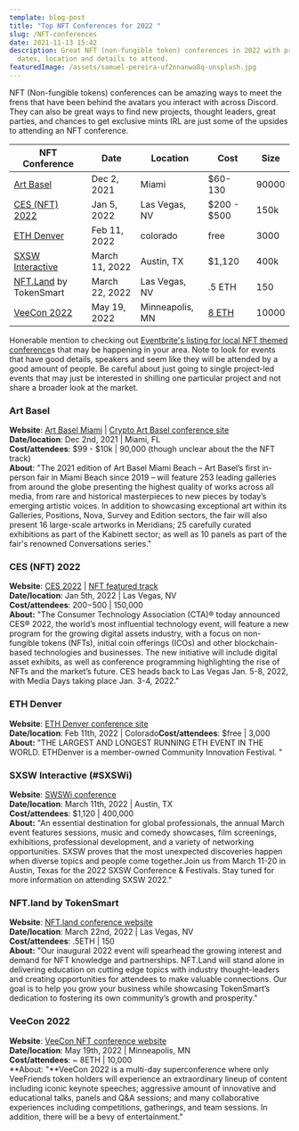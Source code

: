 ```yaml
---
template: blog-post
title: "Top NFT Conferences for 2022 "
slug: /NFT-conferences
date: 2021-11-13 15:42
description: Great NFT (non-fungible token) conferences in 2022 with pricing,
  dates, location and details to attend.
featuredImage: /assets/samuel-pereira-uf2nnanwa8q-unsplash.jpg
---
```

NFT (Non-fungible tokens) conferences can be amazing ways to meet the frens that have been behind the avatars you interact with across Discord. They can also be great ways to find new projects, thought leaders, great parties, and chances to get exclusive mints IRL are just some of the upsides to attending an NFT conference.  



| **NFT Conference**                                                                                                            | **Date**       | **Location**    | **Cost**                                                                                                                                                                                                                                                 | **Size** |
| ----------------------------------------------------------------------------------------------------------------------------- | -------------- | --------------- | -------------------------------------------------------------------------------------------------------------------------------------------------------------------------------------------------------------------------------------------------------- | -------- |
| [Art Basel](https://artbasel.com/miami-beach)                                                                                 | Dec 2, 2021    | Miami           | $60-130                                                                                                                                                                                                                                                  | 90000    |
| [CES (NFT) 2022](https://www.ces.tech/News/Press-Releases/CES-Press-Release.aspx?NodeID=b51f8965-614b-4911-b04f-fe9082f692bd) | Jan 5, 2022    | Las Vegas, NV   | $200 - $500                                                                                                                                                                                                                                              | 150k     |
| [ETH Denver](https://www.ethdenver.com/)                                                                                      | Feb 11, 2022   | colorado        | free                                                                                                                                                                                                                                                     | 3000     |
| [SXSW Interactive](https://cart.sxsw.com/products/reg-ia)                                                                     | March 11, 2022 | Austin, TX      | $1,120                                                                                                                                                                                                                                                   | 400k     |
| [NFT.Land](https://www.nft.land/) by TokenSmart                                                                               | March 22, 2022 | Las Vegas, NV   | .5 ETH                                                                                                                                                                                                                                                   | 150      |
| [VeeCon 2022](https://veecon.co/)                                                                                             | May 19, 2022   | Minneapolis, MN | [8 ETH](https://opensea.io/collection/veefriends?search[sortAscending]=true&search[sortBy]=PRICE&search[stringTraits][0][name]=conference&search[stringTraits][0][values][0]=Core&search[stringTraits][0][values][1]=Limited&search[toggles][0]=BUY_NOW) | 10000    |

Honerable mention to checking out [Eventbrite's listing for local NFT themed conference](https://www.eventbrite.com/d/nft/?q=NFT&mode=search)s that may be happening in your area.  Note to look for events that have good details, speakers and seem like they will be attended by a good amount of people. Be careful about just going to single project-led events that may just be interested in shilling one particular project and not share a broader look at the market. 



### Art Basel

**Website**: [Art Basel Miami](https://artbasel.com/miami-beach)   |  [Crypto Art Basel conference site](https://www.eventbrite.com/e/dcentral-miami-nft-defi-conference-crypto-ba-tickets-170044827657)\
**Date/location**: Dec 2nd, 2021  |   Miami, FL	\
**Cost/attendees**: $99 - $10k |  90,000 (though unclear about the the NFT track)	\
**About**: "The 2021 edition of Art Basel Miami Beach – Art Basel’s first in-person fair in Miami
Beach since 2019 – will feature 253 leading galleries from around the globe presenting
the highest quality of works across all media, from rare and historical masterpieces to
new pieces by today’s emerging artistic voices. In addition to showcasing exceptional art
within its Galleries, Positions, Nova, Survey and Edition sectors, the fair will also present
16 large-scale artworks in Meridians; 25 carefully curated exhibitions as part of the
Kabinett sector; as well as 10 panels as part of the fair's renowned Conversations series."

### CES (NFT) 2022

**Website**: [](https://artbasel.com/miami-beach)[CES 2022](https://www.ces.tech/) | [NFT featured track](https://www.ces.tech/News/Press-Releases/CES-Press-Release.aspx?NodeID=b51f8965-614b-4911-b04f-fe9082f692bd)\
**Date/location**: Jan 5th, 2022	|   Las Vegas, NV	\
**Cost/attendees**: $200-$500  |  150,000	\
**About:** "The Consumer Technology Association (CTA)® today announced CES® 2022, the world’s most influential technology event, will feature a new program for the growing digital assets industry, with a focus on non-fungible tokens (NFTs), initial coin offerings (ICOs) and other blockchain-based technologies and businesses. The new initiative will include digital asset exhibits, as well as conference programming highlighting the rise of NFTs and the market’s future. CES heads back to Las Vegas Jan. 5-8, 2022, with Media Days taking place Jan. 3-4, 2022."

### ETH Denver

**Website**: [](https://artbasel.com/miami-beach)[ETH Denver conference site](https://www.ethdenver.com/)\
**Date/location**: Feb 11th, 2022  |  Colorado**Cost/attendees**: $free  |  3,000	\
**About:** "THE LARGEST AND LONGEST RUNNING ETH EVENT IN THE WORLD. ETHDenver is a member-owned Community Innovation Festival. "

### SXSW Interactive (#SXSWi)

**Website**: [](https://artbasel.com/miami-beach) [SWSWi conference](https://cart.sxsw.com/products/reg-ia)\
**Date/location**: March 11th, 2022	|   Austin, TX	\
**Cost/attendees**: $1,120  |  400,000	\
**About:** "An essential destination for global professionals, the annual March event features sessions, music and comedy showcases, film screenings, exhibitions, professional development, and a variety of networking opportunities. SXSW proves that the most unexpected discoveries happen when diverse topics and people come together.Join us from March 11-20 in Austin, Texas for the 2022 SXSW Conference & Festivals. Stay tuned for more information on attending SXSW 2022."

### NFT.land by TokenSmart

**Website**: [NFT.land conference website](https://www.nft.land/)[](https://artbasel.com/miami-beach)\
**Date/location**: March 22nd, 2022	|   Las Vegas, NV\
**Cost/attendees**: .5ETH  |  150	\
**About:** "Our inaugural 2022 event will spearhead the growing interest and demand for NFT knowledge and partnerships. NFT.Land will stand alone in delivering education on cutting edge topics with industry thought-leaders and creating opportunities for attendees to make valuable connections. Our goal is to help you grow your business while showcasing TokenSmart’s dedication to fostering its own community’s growth and prosperity."

### VeeCon 2022

**Website**: [VeeCon NFT conference website](https://veecon.co/)[](https://artbasel.com/miami-beach)\
**Date/location**:  May 19th, 2022	|   Minneapolis, MN\
**Cost/attendees**: ~ 8ETH  |  10,000	\
**About: "**VeeCon 2022 is a multi-day superconference where only VeeFriends token holders will experience an extraordinary lineup of content including iconic keynote speeches; aggressive amount of innovative and educational talks, panels and Q&A sessions; and many collaborative experiences including competitions, gatherings, and team sessions. In addition, there will be a bevy of entertainment."